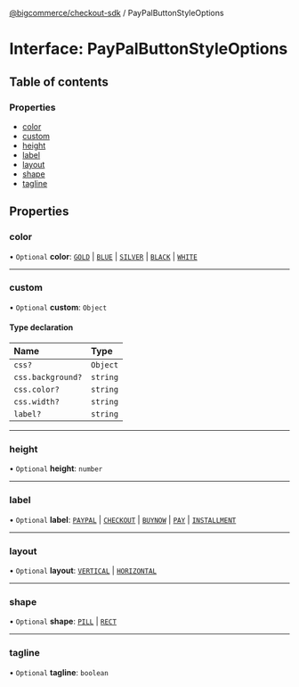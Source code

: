 [@bigcommerce/checkout-sdk](../README.md) / PayPalButtonStyleOptions

# Interface: PayPalButtonStyleOptions

## Table of contents

### Properties

- [color](PayPalButtonStyleOptions.md#color)
- [custom](PayPalButtonStyleOptions.md#custom)
- [height](PayPalButtonStyleOptions.md#height)
- [label](PayPalButtonStyleOptions.md#label)
- [layout](PayPalButtonStyleOptions.md#layout)
- [shape](PayPalButtonStyleOptions.md#shape)
- [tagline](PayPalButtonStyleOptions.md#tagline)

## Properties

### color

• `Optional` **color**: [`GOLD`](../enums/StyleButtonColor.md#gold) \| [`BLUE`](../enums/StyleButtonColor.md#blue) \| [`SILVER`](../enums/StyleButtonColor.md#silver) \| [`BLACK`](../enums/StyleButtonColor.md#black) \| [`WHITE`](../enums/StyleButtonColor.md#white)

___

### custom

• `Optional` **custom**: `Object`

#### Type declaration

| Name | Type |
| :------ | :------ |
| `css?` | `Object` |
| `css.background?` | `string` |
| `css.color?` | `string` |
| `css.width?` | `string` |
| `label?` | `string` |

___

### height

• `Optional` **height**: `number`

___

### label

• `Optional` **label**: [`PAYPAL`](../enums/StyleButtonLabel.md#paypal) \| [`CHECKOUT`](../enums/StyleButtonLabel.md#checkout) \| [`BUYNOW`](../enums/StyleButtonLabel.md#buynow) \| [`PAY`](../enums/StyleButtonLabel.md#pay) \| [`INSTALLMENT`](../enums/StyleButtonLabel.md#installment)

___

### layout

• `Optional` **layout**: [`VERTICAL`](../enums/StyleButtonLayout.md#vertical) \| [`HORIZONTAL`](../enums/StyleButtonLayout.md#horizontal)

___

### shape

• `Optional` **shape**: [`PILL`](../enums/StyleButtonShape.md#pill) \| [`RECT`](../enums/StyleButtonShape.md#rect)

___

### tagline

• `Optional` **tagline**: `boolean`
